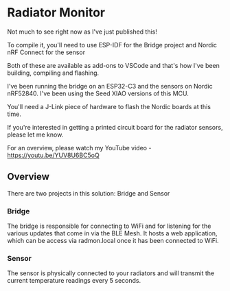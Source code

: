 # Radiator Monitor

Not much to see right now as I've just published this!

To compile it, you'll need to use ESP-IDF for the Bridge project and Nordic nRF Connect for the sensor

Both of these are available as add-ons to VSCode and that's how I've been building, compiling and flashing.

I've been running the bridge on an ESP32-C3 and the sensors on Nordic nRF52840. I've been using the Seed XIAO versions of this MCU.

You'll need a J-Link piece of hardware to flash the Nordic boards at this time.

If you're interested in getting a printed circuit board for the radiator sensors, please let me know.

For an overview, please watch my YouTube video - https://youtu.be/YUV8U6BC5oQ

## Overview

There are two projects in this solution: Bridge and Sensor

### Bridge

The bridge is responsible for connecting to WiFi and for listening for the various updates that come in via the BLE Mesh. It hosts a web application, which can be access via radmon.local once it has been connected to WiFi.

### Sensor

The sensor is physically connected to your radiators and will transmit the current temperature readings every 5 seconds.
